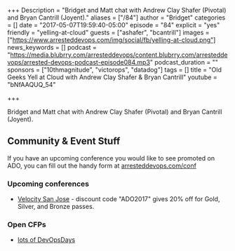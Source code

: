 +++
Description = "Bridget and Matt chat with Andrew Clay Shafer (Pivotal) and Bryan Cantrill (Joyent)."
aliases = ["/84"]
author = "Bridget"
categories = []
date = "2017-05-07T19:59:40-05:00"
episode = "84"
explicit = "yes"
friendly = "yelling-at-cloud"
guests = ["ashafer", "bcantrill"]
images = ["https://www.arresteddevops.com/img/social/fb/yelling-at-cloud.png"]
news_keywords = []
podcast = "https://media.blubrry.com/arresteddevops/content.blubrry.com/arresteddevops/arrested-devops-podcast-episode084.mp3"
podcast_duration = ""
sponsors = ["10thmagnitude", "victorops", "datadog"]
tags = []
title = "Old Geeks Yell at Cloud with Andrew Clay Shafer & Bryan Cantrill"
youtube = "bNfAAQUQ_54"

+++

Bridget and Matt chat with Andrew Clay Shafer (Pivotal) and Bryan Cantrill (Joyent).


## Community & Event Stuff

If you have an upcoming conference you would like to see promoted on ADO, you can fill out the handy form at [arresteddevops.com/conf](https://arresteddevops.com/conf)

### Upcoming conferences

- [Velocity San Jose](https://conferences.oreilly.com/velocity/vl-ca) - discount code "ADO2017" gives 20% off for Gold, Silver, and Bronze passes.

### Open CFPs

* [lots of DevOpsDays](https://devopsdays.org/speaking)

